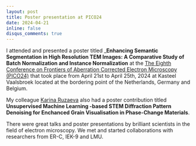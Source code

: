 ```yaml
---
layout: post
title: Poster presentation at PICO24
date: 2024-04-21
inline: false
disqus_comments: true
---
```


I attended and presented a poster titled ___Enhancing Semantic Segmentation in High Resolution TEM Images: A Comparative Study of Batch Normalization and Instance Normalization__ at the [The Eighth Conference on Frontiers of Aberration Corrected Electron Microscopy (PICO24)](https://er-c.org/index.php/conferences/pico-2024/) that took place from April 21st to April 25th, 2024 at Kasteel Vaalsbroek located at the bordering point of the Netherlands, Germany and Belgium.


My colleague [Karina Ruzaeva](https://www.fz-juelich.de/profile/ruzaeva_k) also had a poster contribution titled __Unsupervised Machine Learning -based STEM Diffraction Pattern Denoising for Enchanced Grain Visualisation in Phase-Change Materials__. 

There were great talks and poster presentations by brilliant scientists in the field of electron microscopy. We met and started collaborations with researchers from ER-C, IEK-9 and LMU. 

